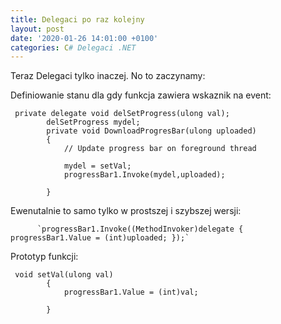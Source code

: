 ```yaml
---
title: Delegaci po raz kolejny
layout: post
date: '2020-01-26 14:01:00 +0100'
categories: C# Delegaci .NET
---
```


Teraz Delegaci tylko inaczej. No to zaczynamy:



Definiowanie stanu dla gdy funkcja zawiera wskaznik na event:

```
 private delegate void delSetProgress(ulong val);
        delSetProgress mydel;
        private void DownloadProgresBar(ulong uploaded)
        {
            // Update progress bar on foreground thread
            
            mydel = setVal;
            progressBar1.Invoke(mydel,uploaded);

        }
```

Ewenutalnie to samo tylko w prostszej i szybszej wersji:
          
          `progressBar1.Invoke((MethodInvoker)delegate { progressBar1.Value = (int)uploaded; });`


Prototyp funkcji:
```
 void setVal(ulong val)
        {
            progressBar1.Value = (int)val;

        }
```
